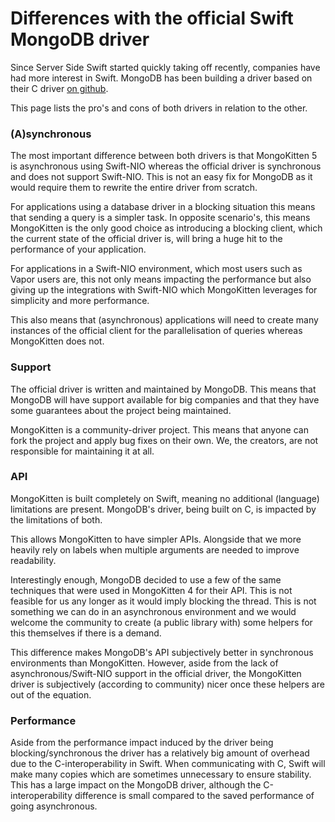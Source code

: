 # Differences with the official Swift MongoDB driver

Since Server Side Swift started quickly taking off recently, companies have had more interest in Swift. MongoDB has been building a driver based on their C driver [on github](https://github.com/mongodb/mongo-swift-driver#or-install-the-driver-using-cocoapods).

This page lists the pro's and cons of both drivers in relation to the other.

### (A)synchronous

The most important difference between both drivers is that MongoKitten 5 is asynchronous using Swift-NIO whereas the official driver is synchronous and does not support Swift-NIO. This is not an easy fix for MongoDB as it would require them to rewrite the entire driver from scratch.

For applications using a database driver in a blocking situation this means that sending a query is a simpler task. In opposite scenario's, this means MongoKitten is the only good choice as introducing a blocking client, which the current state of the official driver is, will bring a huge hit to the performance of your application.

For applications in a Swift-NIO environment, which most users such as Vapor users are, this not only means impacting the performance but also giving up the integrations with Swift-NIO which MongoKitten leverages for simplicity and more performance.

This also means that (asynchronous) applications will need to create many instances of the official client for the parallelisation of queries whereas MongoKitten does not.

### Support

The official driver is written and maintained by MongoDB. This means that MongoDB will have support available for big companies and that they have some guarantees about the project being maintained.

MongoKitten is a community-driver project. This means that anyone can fork the project and apply bug fixes on their own. We, the creators, are not responsible for maintaining it at all.

### API

MongoKitten is built completely on Swift, meaning no additional (language) limitations are present. MongoDB's driver, being built on C, is impacted by the limitations of both.

This allows MongoKitten to have simpler APIs. Alongside that we more heavily rely on labels when multiple arguments are needed to improve readability.

Interestingly enough, MongoDB decided to use a few of the same techniques that were used in MongoKitten 4 for their API. This is not feasible for us any longer as it would imply blocking the thread. This is not something we can do in an asynchronous environment and we would welcome the community to create (a public library with) some helpers for this themselves if there is a demand.

This difference makes MongoDB's API subjectively better in synchronous environments than MongoKitten. However, aside from the lack of asynchronous/Swift-NIO support in the official driver, the MongoKitten driver is subjectively (according to community) nicer once these helpers are out of the equation.

### Performance

Aside from the performance impact induced by the driver being blocking/synchronous the driver has a relatively big amount of overhead due to the C-interoperability in Swift. When communicating with C, Swift will make many copies which are sometimes unnecessary to ensure stability. This has a large impact on the MongoDB driver, although the C-interoperability difference is small compared to the saved performance of going asynchronous.

